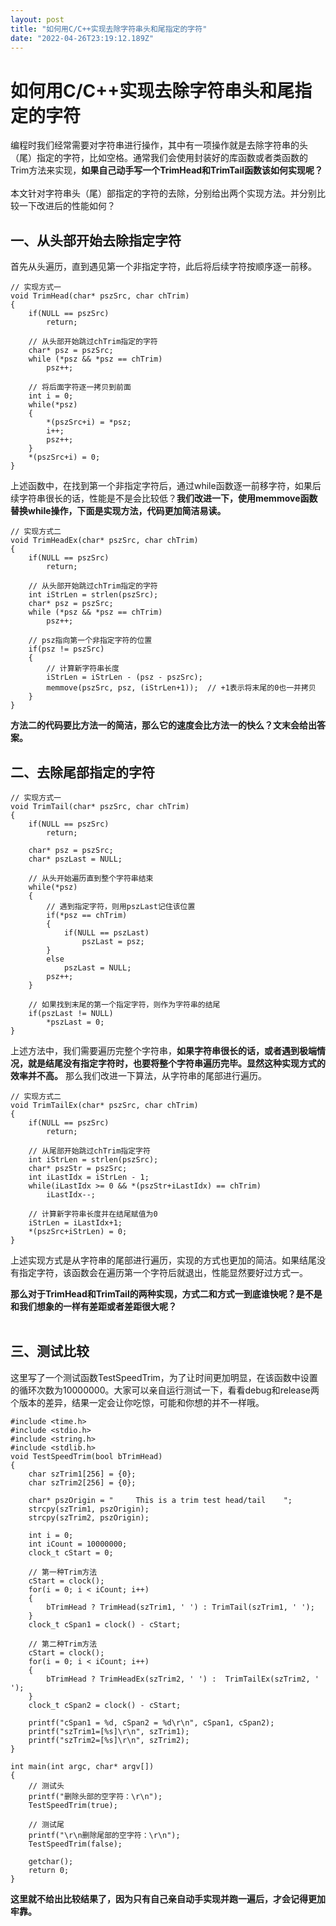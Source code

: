 ```yaml
---
layout: post
title: "如何用C/C++实现去除字符串头和尾指定的字符"
date: "2022-04-26T23:19:12.189Z"
---
```

如何用C/C++实现去除字符串头和尾指定的字符
=======================

编程时我们经常需要对字符串进行操作，其中有一项操作就是去除字符串的头（尾）指定的字符，比如空格。通常我们会使用封装好的库函数或者类函数的Trim方法来实现，**如果自己动手写一个TrimHead和TrimTail函数该如何实现呢？**  
   
本文针对字符串头（尾）部指定的字符的去除，分别给出两个实现方法。并分别比较一下改进后的性能如何？

一、从头部开始去除指定字符
-------------

首先从头遍历，直到遇见第一个非指定字符，此后将后续字符按顺序逐一前移。

    // 实现方式一
    void TrimHead(char* pszSrc, char chTrim)
    {
    	if(NULL == pszSrc)
    		return;
    	
    	// 从头部开始跳过chTrim指定的字符
    	char* psz = pszSrc;
    	while (*psz && *psz == chTrim) 
    		psz++;
    	
    	// 将后面字符逐一拷贝到前面
    	int i = 0;
    	while(*psz)
    	{
    		*(pszSrc+i) = *psz;
    		i++;
    		psz++;
    	}
    	*(pszSrc+i) = 0;
    }
    

上述函数中，在找到第一个非指定字符后，通过while函数逐一前移字符，如果后续字符串很长的话，性能是不是会比较低？**我们改进一下，使用memmove函数替换while操作，下面是实现方法，代码更加简洁易读。**

    // 实现方式二
    void TrimHeadEx(char* pszSrc, char chTrim)
    {
    	if(NULL == pszSrc)
    		return;
    
    	// 从头部开始跳过chTrim指定的字符
    	int iStrLen = strlen(pszSrc);
    	char* psz = pszSrc;
    	while (*psz && *psz == chTrim) 
    		psz++;
    
    	// psz指向第一个非指定字符的位置
    	if(psz != pszSrc)
    	{
    		// 计算新字符串长度
    		iStrLen = iStrLen - (psz - pszSrc);
    		memmove(pszSrc, psz, (iStrLen+1));	// +1表示将末尾的0也一并拷贝
    	}
    }
    

**方法二的代码要比方法一的简洁，那么它的速度会比方法一的快么？文末会给出答案。**

二、去除尾部指定的字符
-----------

    // 实现方式一
    void TrimTail(char* pszSrc, char chTrim)
    {
    	if(NULL == pszSrc)
    		return;
    
    	char* psz = pszSrc;
    	char* pszLast = NULL;
    	
    	// 从头开始遍历直到整个字符串结束
    	while(*psz)
    	{
    		// 遇到指定字符，则用pszLast记住该位置
    		if(*psz == chTrim)
    		{
    			if(NULL == pszLast)
    				pszLast = psz;
    		}
    		else
    			pszLast = NULL;
    		psz++;
    	}
    	
    	// 如果找到末尾的第一个指定字符，则作为字符串的结尾
    	if(pszLast != NULL)
    		*pszLast = 0;
    }
    

上述方法中，我们需要遍历完整个字符串，**如果字符串很长的话，或者遇到极端情况，就是结尾没有指定字符时，也要将整个字符串遍历完毕。显然这种实现方式的效率并不高。** 那么我们改进一下算法，从字符串的尾部进行遍历。

    // 实现方式二
    void TrimTailEx(char* pszSrc, char chTrim)
    {
    	if(NULL == pszSrc)
    		return;
    
    	// 从尾部开始跳过chTrim指定字符
    	int iStrLen = strlen(pszSrc);
    	char* pszStr = pszSrc;
    	int iLastIdx = iStrLen - 1;
    	while(iLastIdx >= 0 && *(pszStr+iLastIdx) == chTrim)
    		iLastIdx--;
    	
    	// 计算新字符串长度并在结尾赋值为0
    	iStrLen = iLastIdx+1;
    	*(pszSrc+iStrLen) = 0;
    }
    

上述实现方式是从字符串的尾部进行遍历，实现的方式也更加的简洁。如果结尾没有指定字符，该函数会在遍历第一个字符后就退出，性能显然要好过方式一。

**那么对于TrimHead和TrimTail的两种实现，方式二和方式一到底谁快呢？是不是和我们想象的一样有差距或者差距很大呢？**  
 

三、测试比较
------

这里写了一个测试函数TestSpeedTrim，为了让时间更加明显，在该函数中设置的循环次数为10000000。大家可以亲自运行测试一下，看看debug和release两个版本的差异，结果一定会让你吃惊，可能和你想的并不一样哦。

    #include <time.h>
    #include <stdio.h>
    #include <string.h>
    #include <stdlib.h>
    void TestSpeedTrim(bool bTrimHead)
    {
    	char szTrim1[256] = {0};
    	char szTrim2[256] = {0};
    	
    	char* pszOrigin = "     This is a trim test head/tail    ";
    	strcpy(szTrim1, pszOrigin);
    	strcpy(szTrim2, pszOrigin);
    	
    	int i = 0;
    	int iCount = 10000000;
    	clock_t cStart = 0;
    	
    	// 第一种Trim方法
    	cStart = clock();
    	for(i = 0; i < iCount; i++)
    	{
    		bTrimHead ? TrimHead(szTrim1, ' ') : TrimTail(szTrim1, ' ');
    	}
    	clock_t cSpan1 = clock() - cStart;
    	
    	// 第二种Trim方法
    	cStart = clock();
    	for(i = 0; i < iCount; i++)
    	{
    		bTrimHead ? TrimHeadEx(szTrim2, ' ') :	TrimTailEx(szTrim2, ' ');
    	}
    	clock_t cSpan2 = clock() - cStart;
    	
    	printf("cSpan1 = %d, cSpan2 = %d\r\n", cSpan1, cSpan2);
    	printf("szTrim1=[%s]\r\n", szTrim1);
    	printf("szTrim2=[%s]\r\n", szTrim2);
    }
    
    int main(int argc, char* argv[])
    {
    	// 测试头
    	printf("删除头部的空字符：\r\n");
    	TestSpeedTrim(true);
    
    	// 测试尾
    	printf("\r\n删除尾部的空字符：\r\n");
    	TestSpeedTrim(false);
    
    	getchar();
    	return 0;
    }
    

**这里就不给出比较结果了，因为只有自己亲自动手实现并跑一遍后，才会记得更加牢靠。**